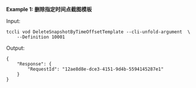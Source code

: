 **Example 1: 删除指定时间点截图模板**



Input: 

```
tccli vod DeleteSnapshotByTimeOffsetTemplate --cli-unfold-argument  \
    --Definition 10001
```

Output: 
```
{
    "Response": {
        "RequestId": "12ae8d8e-dce3-4151-9d4b-5594145287e1"
    }
}
```

